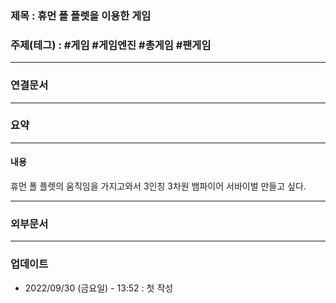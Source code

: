 ### 제목 : 휴먼 폴 플렛을 이용한 게임

### 주제(테그) : #게임 #게임엔진 #총게임 #팬게임

----
### 연결문서 


----
### 요약

----
#### 내용
휴먼 폴 플렛의 움직임을 가지고와서 3인칭 3차원 뱀파이어 서바이벌 만들고 싶다.

----
### 외부문서

----
### 업데이트
-  2022/09/30 (금요일) - 13:52 : 첫 작성